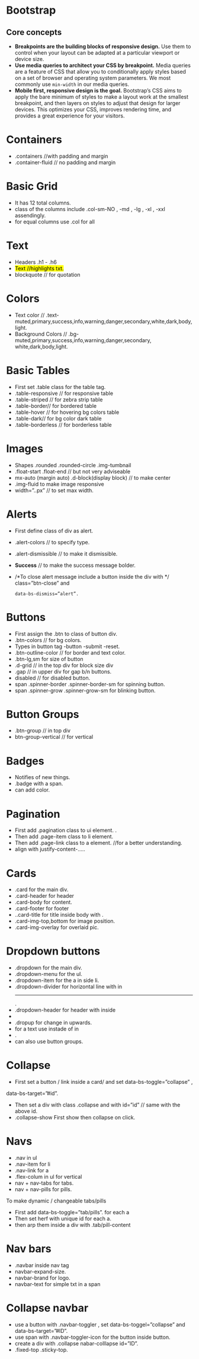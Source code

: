 # Bootstrap

## **Core concepts**

- **Breakpoints are the building blocks of responsive design.** Use them to control when your layout can be adapted at a particular viewport or device size.
- **Use media queries to architect your CSS by breakpoint.** Media queries are a feature of CSS that allow you to conditionally apply styles based on a set of browser and operating system parameters. We most commonly use `min-width` in our media queries.
- **Mobile first, responsive design is the goal.** Bootstrap’s CSS aims to apply the bare minimum of styles to make a layout work at the smallest breakpoint, and then layers on styles to adjust that design for larger devices. This optimizes your CSS, improves rendering time, and provides a great experience for your visitors.

# Containers

- .containers //with padding and margin
- .container-fluid // no padding and margin

# Basic Grid

- It has 12 total columns.
- class of the columns include .col-sm-NO , -md , -lg , -xl , -xxl assendingly.
- for equal columns use .col for all

# Text

- Headers .h1 - .h6
- <mark> Text <mark> //highlights txt.
- blockquote // for quotation

# Colors

- Text color // .text-muted,primary,success,info,warning,danger,secondary,white,dark,body,light.
- Background Colors // .bg-muted,primary,success,info,warning,danger,secondary, white,dark,body,light.

# Basic Tables

- First set .table class for the table tag.
- .table-responsive // for responsive table
- .table-striped // for zebra strip table
- .table-border// for bordered table
- .table-hover // for hovering bg colors table
- .table-dark// for bg color dark table
- .table-borderless // for borderless table

# Images

- Shapes .rounded .rounded-circle .img-tumbnail
- .float-start .float-end // but not very adviseable
- mx-auto (margin auto) .d-block(display block) // to make center
- .img-fluid to make image responsive
- width=”..px” // to set max width.

# Alerts

- First define class of div as alert.
- .alert-colors // to specify type.
- .alert-dismissible // to make it dismissible.
- <strong>Success</strong> // to make the success message bolder.
- /*To close alert message include a button inside the div with  */  class=”btn-close” and

      data-bs-dismiss=”alert”. 

# Buttons

- First assign the .btn to class of button div.
- .btn-colors // for bg colors.
- Types in button tag -button  -submit   -reset.
- .btn-outline-color // for border and text color.
- .btn-lg,sm for size of button
- .d-grid // in the top div for block size div
- .gap // in upper div for gap b/n buttons.
- disabled // for disabled button.
- span .spinner-border .spinner-border-sm for spinning button.
- span .spinner-grow .spinner-grow-sm for blinking button.

# Button Groups

- .btn-group // in top div
- btn-group-vertical // for vertical

# Badges

- Notifies of new things.
- .badge with a span.
- can add color.

# Pagination

- First add .pagination class to ui element.  .
- Then add .page-item class to li element.
- Then add .page-link class to a element. //for a better understanding.
- align with justify-content-…..

# Cards

- .card for the main div.
- .card-header for header
- .card-body for content.
- .card-footer for footer
- ..card-title for title inside body with <h>.
- .card-img-top,bottom for image position.
- .card-img-overlay for overlaid pic.

# Dropdown buttons

- .dropdown for the main div.
- .dropdown-menu for the ul.
- .dropdown-item for the a in side li.
- .dropdown-divider for horizontal line with in <hr>.
- .dropdown-header for header with <h> inside <li>
- .dropup for change in upwards.
- for a text use <span> instade of <a> in <li>.
- can also use button groups.

# Collapse

- First set a button / link inside a card/ and set data-bs-toggle=”collapse”  ,

data-bs-target=”#id”.

- Then set a div with class .collapse and with id=”id” // same with the above id.
- .collapse-show First show then collapse on click.

# Navs

- .nav in ul
- .nav-item for li
- .nav-link for a
- .flex-colum in ul for vertical
- nav + nav-tabs for tabs.
- nav + nav-pills for pills.

To make dynamic / changeable tabs/pills

- First add data-bs-toggle=”tab/pills”. for each a
- Then set herf with unique id for each a.
- then arp them inside a div with .tab/pill-content

# Nav bars

- .navbar inside nav tag
- navbar-expand-size.
- navbar-brand for logo.
- navbar-text for simple txt in a span

# Collapse navbar

- use a button with .navbar-toggler , set data-bs-toggel=”collapse” and data-bs-target=”#ID”.
- use span with .navbar-toggler-icon for the button inside button.
- create a div with .collapse nabar-colllapse id=”ID”.
- .fixed-top .sticky-top.